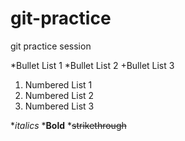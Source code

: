 # git-practice
git practice session

*Bullet List 1
*Bullet List 2
+Bullet List 3

1. Numbered List 1
2. Numbered List 2
3. Numbered List 3

*_italics_
***Bold**
*~~strikethrough~~




